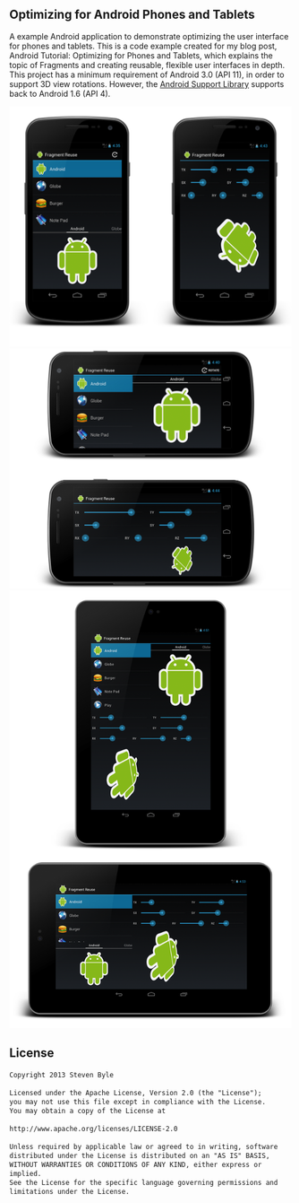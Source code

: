 Optimizing for Android Phones and Tablets 
------

A example Android application to demonstrate optimizing the user interface for phones and tablets. This is a code example created for my blog post, Android Tutorial: Optimizing for Phones and Tablets, which explains the topic of Fragments and creating reusable, flexible user interfaces in depth. This project has a minimum requirement of Android 3.0 (API 11), in order to support 3D view rotations. However, the [Android Support Library](http://developer.android.com/tools/extras/support-library.html) supports back to Android 1.6 (API 4).

<p align="center">
  <img src="Screenshots/Phone Layout Screenshots Port.png" width=800/>
  <img src="Screenshots/Phone Layout Screenshots Land.png" width=800/>
  <img src="Screenshots/Tablet Layout Screenshots.png" width=800/>
</p>

License
-------

    Copyright 2013 Steven Byle
    
    Licensed under the Apache License, Version 2.0 (the "License");
    you may not use this file except in compliance with the License.
    You may obtain a copy of the License at
    
    http://www.apache.org/licenses/LICENSE-2.0
    
    Unless required by applicable law or agreed to in writing, software
    distributed under the License is distributed on an "AS IS" BASIS,
    WITHOUT WARRANTIES OR CONDITIONS OF ANY KIND, either express or implied.
    See the License for the specific language governing permissions and
    limitations under the License.
